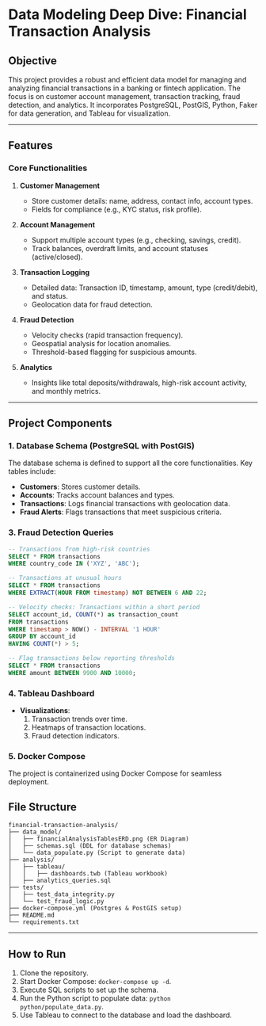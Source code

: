 # Data Modeling Deep Dive: Financial Transaction Analysis

## Objective
This project provides a robust and efficient data model for managing and analyzing financial transactions in a banking or fintech application. The focus is on customer account management, transaction tracking, fraud detection, and analytics. It incorporates PostgreSQL, PostGIS, Python, Faker for data generation, and Tableau for visualization.

---

## Features
### Core Functionalities
1. **Customer Management**
   - Store customer details: name, address, contact info, account types.
   - Fields for compliance (e.g., KYC status, risk profile).

2. **Account Management**
   - Support multiple account types (e.g., checking, savings, credit).
   - Track balances, overdraft limits, and account statuses (active/closed).

3. **Transaction Logging**
   - Detailed data: Transaction ID, timestamp, amount, type (credit/debit), and status.
   - Geolocation data for fraud detection.

4. **Fraud Detection**
   - Velocity checks (rapid transaction frequency).
   - Geospatial analysis for location anomalies.
   - Threshold-based flagging for suspicious amounts.

5. **Analytics**
   - Insights like total deposits/withdrawals, high-risk account activity, and monthly metrics.

---

## Project Components

### 1. **Database Schema (PostgreSQL with PostGIS)**
The database schema is defined to support all the core functionalities. Key tables include:

- **Customers**: Stores customer details.
- **Accounts**: Tracks account balances and types.
- **Transactions**: Logs financial transactions with geolocation data.
- **Fraud Alerts**: Flags transactions that meet suspicious criteria.



### 3. **Fraud Detection Queries**

```sql
-- Transactions from high-risk countries
SELECT * FROM transactions
WHERE country_code IN ('XYZ', 'ABC');

-- Transactions at unusual hours
SELECT * FROM transactions
WHERE EXTRACT(HOUR FROM timestamp) NOT BETWEEN 6 AND 22;

-- Velocity checks: Transactions within a short period
SELECT account_id, COUNT(*) as transaction_count
FROM transactions
WHERE timestamp > NOW() - INTERVAL '1 HOUR'
GROUP BY account_id
HAVING COUNT(*) > 5;

-- Flag transactions below reporting thresholds
SELECT * FROM transactions
WHERE amount BETWEEN 9900 AND 10000;
```

### 4. **Tableau Dashboard**
- **Visualizations**:
  1. Transaction trends over time.
  2. Heatmaps of transaction locations.
  3. Fraud detection indicators.

### 5. **Docker Compose**
The project is containerized using Docker Compose for seamless deployment.



## File Structure
```
financial-transaction-analysis/  
├── data_model/  
│   ├── financialAnalysisTablesERD.png (ER Diagram)  
│   ├── schemas.sql (DDL for database schemas)  
│   └── data_populate.py (Script to generate data)  
├── analysis/  
│   ├── tableau/  
│   │   ├── dashboards.twb (Tableau workbook)  
│   ├── analytics_queries.sql  
├── tests/  
│   ├── test_data_integrity.py  
│   └── test_fraud_logic.py  
├── docker-compose.yml (Postgres & PostGIS setup)  
├── README.md  
└── requirements.txt  

```




---

## How to Run
1. Clone the repository.
2. Start Docker Compose: `docker-compose up -d`.
3. Execute SQL scripts to set up the schema.
4. Run the Python script to populate data: `python python/populate_data.py`.
5. Use Tableau to connect to the database and load the dashboard.





